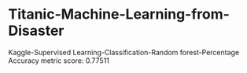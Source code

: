 # Titanic-Machine-Learning-from-Disaster
Kaggle-Supervised Learning-Classification-Random forest-Percentage Accuracy metric score: 0.77511
